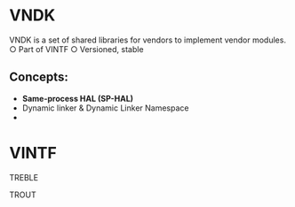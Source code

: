 
# VNDK
VNDK is a set of shared libraries for vendors to implement vendor modules.
○ Part of VINTF
○ Versioned, stable
## Concepts:
* __Same-process HAL (SP-HAL)__
* Dynamic linker & Dynamic Linker Namespace
* 


# VINTF



TREBLE

TROUT
